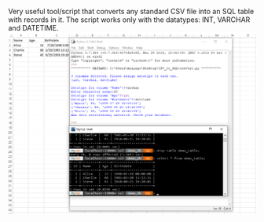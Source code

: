 Very useful tool/script that converts any standard CSV file into an SQL table with records in it. The script works only with the datatypes: INT, VARCHAR and DATETIME.
![Image description](Demo.png)
